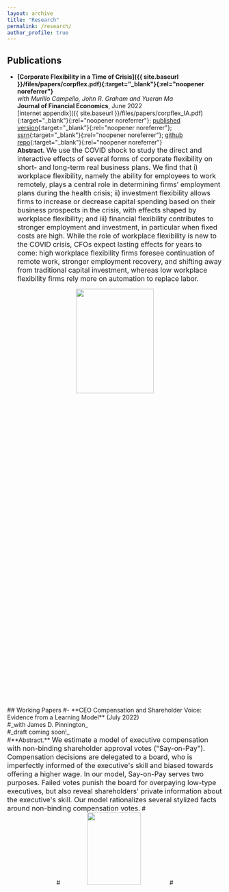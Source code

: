 ```yaml
---
layout: archive
title: "Research"
permalink: /research/
author_profile: true
---
```

## Publications
- **[Corporate Flexibility in a Time of Crisis]({{ site.baseurl }}/files/papers/corpflex.pdf){:target="_blank"}{:rel="noopener noreferrer"}**<br/>
_with Murillo Campello, John R. Graham and Yueran Ma_<br/>
**Journal of Financial Economics**, June 2022<br/>
[internet appendix]({{ site.baseurl }}/files/papers/corpflex_IA.pdf){:target="_blank"}{:rel="noopener noreferrer"}; [published version](https://www.sciencedirect.com/science/article/pii/S0304405X22000630){:target="_blank"}{:rel="noopener noreferrer"}; [ssrn](https://papers.ssrn.com/sol3/papers.cfm?abstract_id=3778789){:target="_blank"}{:rel="noopener noreferrer"}; [github repo](https://github.com/jwb4335/corporate_flexibility){:target="_blank"}{:rel="noopener noreferrer"}<br/>
**Abstract.**  <font size = 3> We use the COVID shock to study the direct and interactive effects of several forms of corporate flexibility on short- and long-term real business plans. We find that i) workplace flexibility, namely the ability for employees to work remotely, plays a central role in determining firms’ employment plans during the health crisis; ii) investment flexibility allows firms to increase or decrease capital spending based on their business prospects in the crisis, with effects shaped by workplace flexibility; and iii) financial flexibility contributes to stronger employment and investment, in particular when fixed costs are high.  While the role of workplace flexibility is new to the COVID crisis, CFOs expect lasting effects for years to come:  high workplace flexibility firms foresee continuation of remote work, stronger employment recovery, and shifting away from traditional capital investment, whereas low workplace flexibility firms rely more on automation to replace labor.</font><br/>
<div style="text-align: center">
<img src="{{ site.baseurl }}/files/figures/corp_flex.png" width  = "60%" height = "25%"/>
</div>
## Working Papers
#- **CEO Compensation and Shareholder Voice: Evidence from a Learning Model** (July 2022)<br/>
#_with James D. Pinnington_<br/>
#_draft coming soon!_<br/>
#**Abstract.** <font size = 3> We estimate a model of executive compensation with non-binding shareholder approval votes ("Say-on-Pay"). Compensation decisions are delegated to a board, who is imperfectly informed of the executive's skill and biased towards offering a higher wage. In our model, Say-on-Pay serves two purposes. Failed votes punish the board for overpaying low-type executives, but also reveal shareholders' private information about the executive's skill. Our model rationalizes several stylized facts around non-binding compensation votes.</font>
#<div style="text-align: center">
#<img src="{{ site.baseurl }}/files/figures/wages_failure_s_strategy.png" width  = "50%" height = "20.83%"/>
#</div>
